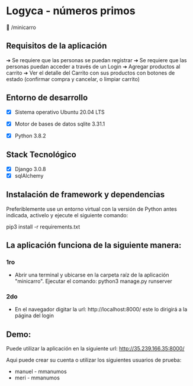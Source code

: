 # Logyca - números primos

:open_file_folder: /minicarro

## Requisitos de la aplicación
➔ Se requiere que las personas se puedan registrar
➔ Se requiere que las personas puedan acceder a través de un Login
➔ Agregar productos al carrito
➔ Ver el detalle del Carrito con sus productos con botones de estado (confirmar
compra y cancelar, o limpiar carrito)

## Entorno de desarrollo

* [x]  Sistema operativo Ubuntu 20.04 LTS
* [x]  Motor de bases de datos sqlite 3.31.1
* [x]  Python 3.8.2


## Stack Tecnológico

* [x] Django 3.0.8
* [x] sqlAlchemy

## Instalación de framework y dependencias
Preferiblemente use un entorno virtual con la versión de Python antes indicada, activelo y ejecute el siguiente comando:

pip3 install -r requirements.txt

## La aplicación funciona de la siguiente manera:

### 1ro 
- Abrir una terminal y ubicarse en la carpeta raíz de la aplicación "minicarro". 
  Ejecutar el comando: python3 manage.py runserver

### 2do
- En el navegador digitar la url: http://localhost:8000/ este lo dirigirá a la página del login

## Demo:

 Puede utilizar la aplicación en la siguiente url:  http://35.239.166.35:8000/

 Aqui puede crear su cuenta o utilizar los siguientes usuarios de prueba:

- manuel - mmanumos
- meri - mmanumos





